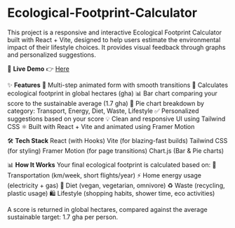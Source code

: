 # Ecological-Footprint-Calculator
This project is a responsive and interactive Ecological Footprint Calculator built with React + Vite, designed to help users estimate the environmental impact of their lifestyle choices. It provides visual feedback through graphs and personalized suggestions.

🔗 <b>Live Demo</b>
👉 [Here](https://parthtripathi21.github.io/Ecological-Footprint-Calculator/)

✨ <b>Features</b>
🔄 Multi-step animated form with smooth transitions
🧮 Calculates ecological footprint in global hectares (gha)
📊 Bar chart comparing your score to the sustainable average (1.7 gha)
🥧 Pie chart breakdown by category: Transport, Energy, Diet, Waste, Lifestyle
✅ Personalized suggestions based on your score
💡 Clean and responsive UI using Tailwind CSS
⚛️ Built with React + Vite and animated using Framer Motion

🛠 <b>Tech Stack</b>
React (with Hooks)
Vite (for blazing-fast builds)
Tailwind CSS (for styling)
Framer Motion (for page transitions)
Chart.js (Bar & Pie charts)

📊 <b>How It Works</b>
Your final ecological footprint is calculated based on:
🚗 Transportation (km/week, short flights/year)
⚡ Home energy usage (electricity + gas)
🥗 Diet (vegan, vegetarian, omnivore)
♻️ Waste (recycling, plastic usage)
🛍️ Lifestyle (shopping habits, shower time, eco activities)

A score is returned in global hectares, compared against the average sustainable target: 1.7 gha per person.
